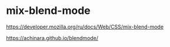 # mix-blend-mode
https://developer.mozilla.org/ru/docs/Web/CSS/mix-blend-mode

https://achinara.github.io/blendmode/
